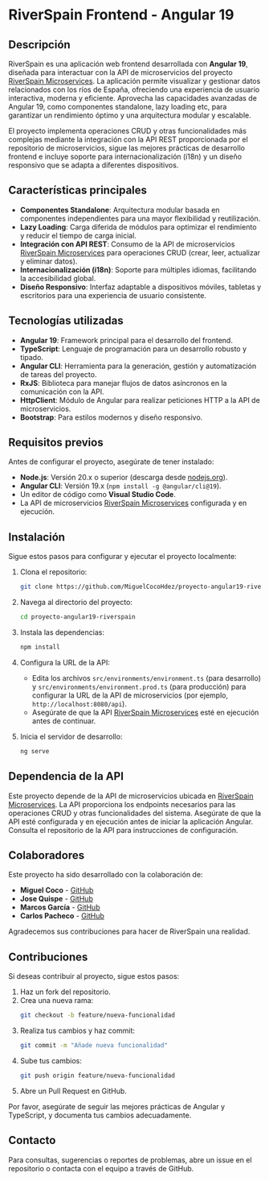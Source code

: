 # RiverSpain Frontend - Angular 19

## Descripción

RiverSpain es una aplicación web frontend desarrollada con **Angular 19**, diseñada para interactuar con la API de microservicios del proyecto [RiverSpain Microservices](https://github.com/MiguelCocoHdez/proyecto-microservicios-riverspain). La aplicación permite visualizar y gestionar datos relacionados con los ríos de España, ofreciendo una experiencia de usuario interactiva, moderna y eficiente. Aprovecha las capacidades avanzadas de Angular 19, como componentes standalone, lazy loading etc, para garantizar un rendimiento óptimo y una arquitectura modular y escalable.

El proyecto implementa operaciones CRUD y otras funcionalidades más complejas mediante la integración con la API REST proporcionada por el repositorio de microservicios, sigue las mejores prácticas de desarrollo frontend e incluye soporte para internacionalización (i18n) y un diseño responsivo que se adapta a diferentes dispositivos.

## Características principales

- **Componentes Standalone**: Arquitectura modular basada en componentes independientes para una mayor flexibilidad y reutilización.
- **Lazy Loading**: Carga diferida de módulos para optimizar el rendimiento y reducir el tiempo de carga inicial.
- **Integración con API REST**: Consumo de la API de microservicios [RiverSpain Microservices](https://github.com/MiguelCocoHdez/proyecto-microservicios-riverspain) para operaciones CRUD (crear, leer, actualizar y eliminar datos).
- **Internacionalización (i18n)**: Soporte para múltiples idiomas, facilitando la accesibilidad global.
- **Diseño Responsivo**: Interfaz adaptable a dispositivos móviles, tabletas y escritorios para una experiencia de usuario consistente.

## Tecnologías utilizadas

- **Angular 19**: Framework principal para el desarrollo del frontend.
- **TypeScript**: Lenguaje de programación para un desarrollo robusto y tipado.
- **Angular CLI**: Herramienta para la generación, gestión y automatización de tareas del proyecto.
- **RxJS**: Biblioteca para manejar flujos de datos asíncronos en la comunicación con la API.
- **HttpClient**: Módulo de Angular para realizar peticiones HTTP a la API de microservicios.
- **Bootstrap**: Para estilos modernos y diseño responsivo.

## Requisitos previos

Antes de configurar el proyecto, asegúrate de tener instalado:

- **Node.js**: Versión 20.x o superior (descarga desde [nodejs.org](https://nodejs.org)).
- **Angular CLI**: Versión 19.x (`npm install -g @angular/cli@19`).
- Un editor de código como **Visual Studio Code**.
- La API de microservicios [RiverSpain Microservices](https://github.com/MiguelCocoHdez/proyecto-microservicios-riverspain) configurada y en ejecución.

## Instalación

Sigue estos pasos para configurar y ejecutar el proyecto localmente:

1. Clona el repositorio:
   ```bash
   git clone https://github.com/MiguelCocoHdez/proyecto-angular19-riverspain.git

2. Navega al directorio del proyecto:
   ```bash
   cd proyecto-angular19-riverspain

3. Instala las dependencias:
   ```bash
   npm install

4. Configura la URL de la API:
   - Edita los archivos `src/environments/environment.ts` (para desarrollo) y `src/environments/environment.prod.ts` (para producción) para configurar la URL de la API de microservicios (por ejemplo, `http://localhost:8080/api`).
   - Asegúrate de que la API [RiverSpain Microservices](https://github.com/MiguelCocoHdez/proyecto-microservicios-riverspain) esté en ejecución antes de continuar.

5. Inicia el servidor de desarrollo:
   ```bash
   ng serve

## Dependencia de la API

Este proyecto depende de la API de microservicios ubicada en [RiverSpain Microservices](https://github.com/MiguelCocoHdez/proyecto-microservicios-riverspain). La API proporciona los endpoints necesarios para las operaciones CRUD y otras funcionalidades del sistema. Asegúrate de que la API esté configurada y en ejecución antes de iniciar la aplicación Angular. Consulta el repositorio de la API para instrucciones de configuración.

## Colaboradores

Este proyecto ha sido desarrollado con la colaboración de:

- **Miguel Coco** - [GitHub](https://github.com/MiguelCocoHdez)
- **Jose Quispe** - [GitHub](https://github.com/JoseR23072)
- **Marcos García** - [GitHub](https://github.com/MarcosGarcia2)
- **Carlos Pacheco** - [GitHub](https://github.com/CarlosPachecoFr)

Agradecemos sus contribuciones para hacer de RiverSpain una realidad.

## Contribuciones

Si deseas contribuir al proyecto, sigue estos pasos:

1. Haz un fork del repositorio.
2. Crea una nueva rama:
   ```bash
   git checkout -b feature/nueva-funcionalidad

3. Realiza tus cambios y haz commit:
   ```bash
   git commit -m "Añade nueva funcionalidad"

4. Sube tus cambios:
   ```bash
   git push origin feature/nueva-funcionalidad

5. Abre un Pull Request en GitHub.

Por favor, asegúrate de seguir las mejores prácticas de Angular y TypeScript, y documenta tus cambios adecuadamente.

## Contacto

Para consultas, sugerencias o reportes de problemas, abre un issue en el repositorio o contacta con el equipo a través de GitHub.
